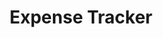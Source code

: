 ---
slug: "expense-tracker"
title: "Expense Tracker"
description: "Lorem ipsum dolor, sit amet consectetur adipisicing elit. Neque molestias iste ipsa ab deserunt eveniet dolorem facere consequatur exercitationem necessitatibus. In, ipsa corporis totam beatae culpa quis aliquid delectus incidunt"
tags: [
    "React", "Bootstrap"
]
image: ./images/expensetracker.png
alt: "Expense Tracker"
link: "https://nikkipeel.github.io/expense-tracker-react/"
repo: ""
---